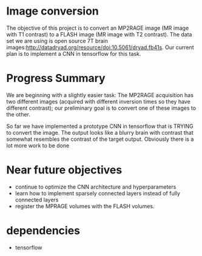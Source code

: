 # Image conversion

The objective of this project is to convert an MP2RAGE image (MR image with T1 contrast) to a FLASH image (MR image with T2 contrast). The data set we are using is open source 7T brain images:http://datadryad.org/resource/doi:10.5061/dryad.fb41s. Our current plan is to implement a CNN in tensorflow for this task.

# Progress Summary
We are beginning with a slightly easier task: The MP2RAGE acquisition has two different images (acquired with different inversion times so they have different contrast); our preliminary goal is to convert one of these images to the other.

So far we have implemented a prototype CNN in tensorflow that is TRYING to convert the image. The output looks like a blurry brain with contrast that somewhat resembles the contrast of the target output. Obviously there is a lot more work to be done

# Near future objectives
- continue to optimize the CNN architecture and hyperparameters
- learn how to implement sparsely connected layers instead of fully connected layers
- register the MPRAGE volumes with the FLASH volumes. 

# dependencies
- tensorflow
